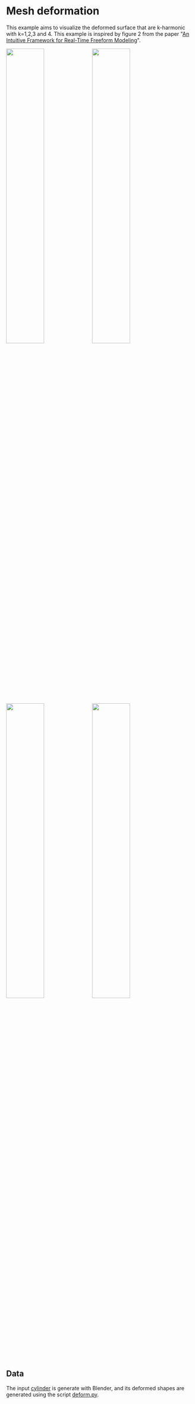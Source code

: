 # Mesh deformation

This example aims to visualize the deformed surface that are k-harmonic with k=1,2,3 and 4.
This example is inspired by figure 2 from the paper "[An Intuitive Framework for Real-Time Freeform Modeling](https://www.graphics.rwth-aachen.de/media/papers/modeling1.pdf)".


[<img src="https://github.com/qnzhou/hakowan-gallery/blob/main/gallery/Deformation/results/cylinder_1.png?raw=true" width=45%/>](https://github.com/qnzhou/hakowan-gallery/blob/main/gallery/Deformation/results/cylinder_1.png?raw=true)
[<img src="https://github.com/qnzhou/hakowan-gallery/blob/main/gallery/Deformation/results/cylinder_2.png?raw=true" width=45%/>](https://github.com/qnzhou/hakowan-gallery/blob/main/gallery/Deformation/results/cylinder_2.png?raw=true)
[<img src="https://github.com/qnzhou/hakowan-gallery/blob/main/gallery/Deformation/results/cylinder_3.png?raw=true" width=45%/>](https://github.com/qnzhou/hakowan-gallery/blob/main/gallery/Deformation/results/cylinder_3.png?raw=true)
[<img src="https://github.com/qnzhou/hakowan-gallery/blob/main/gallery/Deformation/results/cylinder_4.png?raw=true" width=45%/>](https://github.com/qnzhou/hakowan-gallery/blob/main/gallery/Deformation/results/cylinder_4.png?raw=true)

## Data

The input [cylinder](https://github.com/qnzhou/hakowan-gallery/blob/main/gallery/Deformation/data/cylinder.ply) is generate with Blender, and its deformed shapes are generated using the script
[deform.py](https://github.com/qnzhou/hakowan-gallery/blob/main/gallery/Deformation/deform.py).
